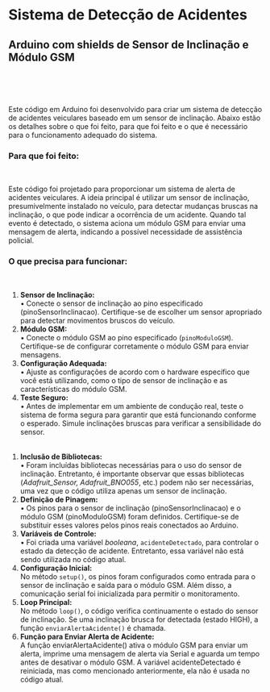 # Sistema de Detecção de Acidentes 
## Arduino com shields de Sensor de Inclinação e Módulo GSM
<br><br><br>
<p>Este código em Arduino foi desenvolvido para criar um sistema de detecção de acidentes veiculares baseado em um sensor de inclinação. Abaixo estão os detalhes sobre o que foi feito, para que foi feito e o que é necessário para o funcionamento adequado do sistema.</p>

### Para que foi feito:
<br>
<p>Este código foi projetado para proporcionar um sistema de alerta de acidentes veiculares. A ideia principal é utilizar um sensor de inclinação, presumivelmente instalado no veículo, para detectar mudanças bruscas na inclinação, o que pode indicar a ocorrência de um acidente. Quando tal evento é detectado, o sistema aciona um módulo GSM para enviar uma mensagem de alerta, indicando a possível necessidade de assistência policial.</p>

### O que precisa para funcionar:
<br>
<table>
	<ol>
		<li>
			<b>Sensor de Inclinação:</b>
			<br>
			• Conecte o sensor de inclinação ao pino especificado (pinoSensorInclinacao). Certifique-se de escolher um sensor apropriado para detectar movimentos bruscos do veículo.
		</li>
		<li>
			<b>Módulo GSM:</b>
			<br>
			• Conecte o módulo GSM ao pino especificado (<code>pinoModuloGSM</code>). Certifique-se de configurar corretamente o módulo GSM para enviar mensagens.
		</li>
		<li>
			<b>Configuração Adequada:</b>
			<br>
			• Ajuste as configurações de acordo com o hardware específico que você está utilizando, como o tipo de sensor de inclinação e as características do módulo GSM.
		</li>
		<li>
			<b>Teste Seguro:</b>
			<br>
			• Antes de implementar em um ambiente de condução real, teste o sistema de forma segura para garantir que está funcionando conforme o esperado. Simule inclinações bruscas para verificar a sensibilidade do sensor.

<table>
	<ol>
		<li>
			<b>Inclusão de Bibliotecas:</b>
			<br>
			• Foram incluídas bibliotecas necessárias para o uso do sensor de inclinação. Entretanto, é importante observar que essas bibliotecas (<i>Adafruit_Sensor, Adafruit_BNO055</i>, etc.) podem não ser necessárias, uma vez que o código utiliza apenas um sensor de inclinação.
		</li>
		<li>
			<b>Definição de Pinagem:</b>
			<br>
			• Os pinos para o sensor de inclinação (pinoSensorInclinacao) e o módulo GSM (pinoModuloGSM) foram definidos. Certifique-se de substituir esses valores pelos pinos reais conectados ao Arduino.
		</li>
		<li>
			<b>Variáveis de Controle:</b>
			<br>
			• Foi criada uma variável <i>booleana</i>, <code>acidenteDetectado</code>, para controlar o estado da detecção de acidente. Entretanto, essa variável não está sendo utilizada no código atual.
		</li>
		<li>
			<b>Configuração Inicial:</b>
			<br>
			No método <code>setup()</code>, os pinos foram configurados como entrada para o sensor de inclinação e saída para o módulo GSM. Além disso, a comunicação serial foi inicializada para permitir o monitoramento.
		</li>
		<li>
			<b>Loop Principal:</b>
			<br>
			No método <code>loop()</code>, o código verifica continuamente o estado do sensor de inclinação. Se uma inclinação brusca for detectada (estado HIGH), a função <code>enviarAlertaAcidente()</code> é chamada.
		</li>
		<li>
			<b>Função para Enviar Alerta de Acidente:</b>
			<br>
			A função enviarAlertaAcidente() ativa o módulo GSM para enviar um alerta, imprime uma mensagem de alerta via Serial e aguarda um tempo antes de desativar o módulo GSM. A variável acidenteDetectado é reiniciada, mas como mencionado anteriormente, ela não é usada no código atual.
		</li>
	</ol>
</table>